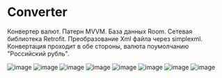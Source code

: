# Converter
Конвертер валют. 
Патерн MVVM. 
База данных Room.
Сетевая библиотека Retrofit.
Преобразование Xml файла через simplexml.
Конвертация проходит в обе стороны, валюта поумолчанию "Российский рубль".

![image](https://user-images.githubusercontent.com/32362643/139304872-48f3409c-62b1-4b1d-8589-9824fbd5d1d5.png)
![image](https://user-images.githubusercontent.com/32362643/139304918-f518f7b6-6f45-4adf-9789-bd27a6318fb1.png)
![image](https://user-images.githubusercontent.com/32362643/139304947-9395a868-ff79-4d31-9718-d11faa09d5d1.png)
![image](https://user-images.githubusercontent.com/32362643/139304966-81ab1a68-782d-4dcd-85e3-ad86cadd780e.png)
![image](https://user-images.githubusercontent.com/32362643/139304997-da3d9c43-4a00-406e-91a1-b4404dde06d5.png)
![image](https://user-images.githubusercontent.com/32362643/139305013-820d7f62-902a-4b4d-8578-89c3686ce477.png)
![image](https://user-images.githubusercontent.com/32362643/139305205-a55e626a-92f5-4151-b5eb-d03890fa6c9c.png)
![image](https://user-images.githubusercontent.com/32362643/139305257-60ebc515-1315-4274-8736-0d12d799f18d.png)

